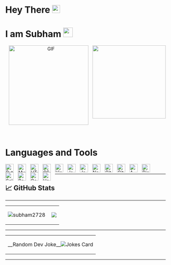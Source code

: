 # **Hey There** <img src="https://media.giphy.com/media/hvRJCLFzcasrR4ia7z/giphy.gif" width="25px">
# **I am Subham** <img src="https://emojis.slackmojis.com/emojis/images/1531849430/4246/blob-sunglasses.gif?1531849430" width="30"/>
<p align="center"> <img alt="GIF" src="https://user-images.githubusercontent.com/72430628/160745933-e9956d51-c2bb-4a31-ba00-b0e85a4724c7.gif" width="250" height="250/">
 <img align='right' src="https://media.giphy.com/media/M9gbBd9nbDrOTu1Mqx/giphy.gif"  width="230"/>
 </p>
<br>

# **Languages and Tools**

<img align="left" alt="Python" width="26px" src="https://www.svgrepo.com/show/354238/python.svg" style="padding-right:10px;" />
<img align="left" alt="MySQL" width="26px" src="https://cdn.jsdelivr.net/gh/devicons/devicon/icons/mysql/mysql-original.svg" style="padding-right:10px;" />
<img align="left" alt="HTML5" width="26px" src="https://cdn.jsdelivr.net/gh/devicons/devicon/icons/html5/html5-original.svg" style="padding-right:10px;" />
<img align="left" alt="CSS3" width="26px" src="https://cdn.jsdelivr.net/gh/devicons/devicon/icons/css3/css3-original.svg" style="padding-right:10px;" />
<img align="left" alt="Visual Studio Code" width="26px" src="https://cdn.jsdelivr.net/gh/devicons/devicon/icons/vscode/vscode-original.svg" style="padding-right:10px;" />
<img align="left" alt="JavaScript" width="26px" src="https://cdn.jsdelivr.net/gh/devicons/devicon/icons/javascript/javascript-original.svg" style="padding-right:10px;" />
<img align="left" alt="Java" width="26px" src="https://www.svgrepo.com/show/184143/java.svg" style="padding-right:10px;" />
<img align="left" alt="Node.js" width="26px" src="https://cdn.jsdelivr.net/gh/devicons/devicon/icons/nodejs/nodejs-original.svg" style="padding-right:10px;" />
<img align="left" alt="Git" width="26px" src="https://www.svgrepo.com/show/353778/git.svg" style="padding-right:10px;" />
<img align="left" alt="Github" width="26px" src="https://www.svgrepo.com/show/346974/github.svg" style="padding-right:10px;" />
<img align="left" alt="AWS" width="26px" src="https://www.svgrepo.com/show/353443/aws.svg" style="padding-right:10px;" />
<img align="left" alt="Django" width="26px" src="https://www.svgrepo.com/show/373554/django.svg" style="padding-right:10px;" />
<img align="left" alt="Selenium" width="26px" src="https://www.svgrepo.com/show/354321/selenium.svg" style="padding-right:10px;" />
<img align="left" alt="Bootstrap" width="26px" src="https://www.svgrepo.com/show/353498/bootstrap.svg" style="padding-right:10px;" />
<img align="left" alt="Google Sheets" width="26px" src="https://www.svgrepo.com/show/223056/sheets-sheet.svg" style="padding-right:10px;" />
<img align="left" alt="Heroku" width="26px" src="https://www.svgrepo.com/show/303683/heroku-logo.svg" style="padding-right:10px;" />


</p>
<br>
<hr>

## &#x1f4c8; GitHub Stats
<table align='center'>
  <tr>
    <td>
      <p align="center"> <img src="https://github-readme-stats.vercel.app/api?username=subham2728&show_icons=true&theme=gotham&count_private=true" alt="subham2728" />
      </a>
     </td>
      <td>
      <img align="right" src="https://github-readme-stats.vercel.app/api/top-langs/?username=subham2728&theme=gotham&show_icons=true">
      </a>
     </td>
  </tr>
<hr>

</table>
<table align='center'>
  <tr>
    <td>
      <p align="center">__Random Dev Joke__<img src="https://readme-jokes.vercel.app/api?hideBorder&theme=nightowl" alt="Jokes Card" />
     </td>
  </tr>
<hr>

</table>

<hr>

